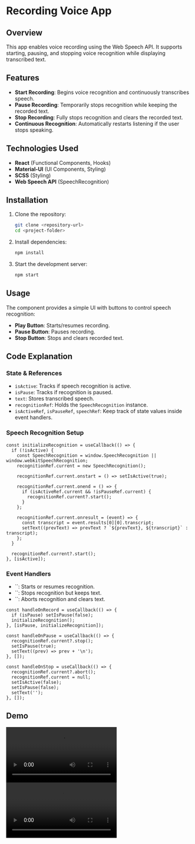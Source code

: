 # Recording Voice App

## Overview

This app enables voice recording using the Web Speech API. It supports starting, pausing, and stopping voice recognition while displaying transcribed text.

## Features

- **Start Recording**: Begins voice recognition and continuously transcribes speech.
- **Pause Recording**: Temporarily stops recognition while keeping the recorded text.
- **Stop Recording**: Fully stops recognition and clears the recorded text.
- **Continuous Recognition**: Automatically restarts listening if the user stops speaking.

## Technologies Used

- **React** (Functional Components, Hooks)
- **Material-UI** (UI Components, Styling)
- **SCSS** (Styling)
- **Web Speech API** (SpeechRecognition)

## Installation

1. Clone the repository:
   ```sh
   git clone <repository-url>
   cd <project-folder>
   ```
2. Install dependencies:
   ```sh
   npm install
   ```
3. Start the development server:
   ```sh
   npm start
   ```

## Usage

The component provides a simple UI with buttons to control speech recognition:

- **Play Button**: Starts/resumes recording.
- **Pause Button**: Pauses recording.
- **Stop Button**: Stops and clears recorded text.

## Code Explanation

### **State & References**

- `isActive`: Tracks if speech recognition is active.
- `isPause`: Tracks if recognition is paused.
- `text`: Stores transcribed speech.
- `recognitionRef`: Holds the `SpeechRecognition` instance.
- `isActiveRef`, `isPauseRef`, `speechRef`: Keep track of state values inside event handlers.

### **Speech Recognition Setup**

```tsx
const initializeRecognition = useCallback(() => {
  if (!isActive) {
    const SpeechRecognition = window.SpeechRecognition || window.webkitSpeechRecognition;
    recognitionRef.current = new SpeechRecognition();

    recognitionRef.current.onstart = () => setIsActive(true);

    recognitionRef.current.onend = () => {
      if (isActiveRef.current && !isPauseRef.current) {
        recognitionRef.current?.start();
      }
    };

    recognitionRef.current.onresult = (event) => {
      const transcript = event.results[0][0].transcript;
      setText((prevText) => prevText ? `${prevText}, ${transcript}` : transcript);
    };
  }

  recognitionRef.current?.start();
}, [isActive]);
```

### **Event Handlers**

- ``: Starts or resumes recognition.
- ``: Stops recognition but keeps text.
- ``: Aborts recognition and clears text.

```tsx
const handleOnRecord = useCallback(() => {
  if (isPause) setIsPause(false);
  initializeRecognition();
}, [isPause, initializeRecognition]);

const handleOnPause = useCallback(() => {
  recognitionRef.current?.stop();
  setIsPause(true);
  setText((prev) => prev + '\n');
}, []);

const handleOnStop = useCallback(() => {
  recognitionRef.current?.abort();
  recognitionRef.current = null;
  setIsActive(false);
  setIsPause(false);
  setText('');
}, []);
```

## Demo

![Mobile Demo Video](src/media/mobile-demo.mov)
![Desktop Demo Video](src/media/desktop-demo.mov)
